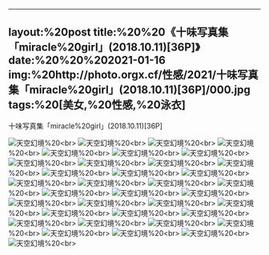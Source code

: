 ﻿---
layout:%20post
title:%20%20《十味写真集「miracle%20girl」(2018.10.11)[36P]》
date:%20%20%202021-01-16
img:%20http://photo.orgx.cf/性感/2021/十味写真集「miracle%20girl」(2018.10.11)[36P]/000.jpg
tags:%20[美女,%20性感,%20泳衣]
---

十味写真集「miracle%20girl」(2018.10.11)[36P]



![天空幻境](http://photo.orgx.cf/性感/2021/十味写真集「miracle%20girl」(2018.10.11)[36P]/001.jpg%20''天空幻境'')%20<br>
![天空幻境](http://photo.orgx.cf/性感/2021/十味写真集「miracle%20girl」(2018.10.11)[36P]/002.jpg%20''天空幻境'')%20<br>
![天空幻境](http://photo.orgx.cf/性感/2021/十味写真集「miracle%20girl」(2018.10.11)[36P]/003.jpg%20''天空幻境'')%20<br>
![天空幻境](http://photo.orgx.cf/性感/2021/十味写真集「miracle%20girl」(2018.10.11)[36P]/004.jpg%20''天空幻境'')%20<br>
![天空幻境](http://photo.orgx.cf/性感/2021/十味写真集「miracle%20girl」(2018.10.11)[36P]/005.jpg%20''天空幻境'')%20<br>
![天空幻境](http://photo.orgx.cf/性感/2021/十味写真集「miracle%20girl」(2018.10.11)[36P]/006.jpg%20''天空幻境'')%20<br>
![天空幻境](http://photo.orgx.cf/性感/2021/十味写真集「miracle%20girl」(2018.10.11)[36P]/007.jpg%20''天空幻境'')%20<br>
![天空幻境](http://photo.orgx.cf/性感/2021/十味写真集「miracle%20girl」(2018.10.11)[36P]/008.jpg%20''天空幻境'')%20<br>
![天空幻境](http://photo.orgx.cf/性感/2021/十味写真集「miracle%20girl」(2018.10.11)[36P]/009.jpg%20''天空幻境'')%20<br>
![天空幻境](http://photo.orgx.cf/性感/2021/十味写真集「miracle%20girl」(2018.10.11)[36P]/010.jpg%20''天空幻境'')%20<br>
![天空幻境](http://photo.orgx.cf/性感/2021/十味写真集「miracle%20girl」(2018.10.11)[36P]/011.jpg%20''天空幻境'')%20<br>
![天空幻境](http://photo.orgx.cf/性感/2021/十味写真集「miracle%20girl」(2018.10.11)[36P]/012.jpg%20''天空幻境'')%20<br>
![天空幻境](http://photo.orgx.cf/性感/2021/十味写真集「miracle%20girl」(2018.10.11)[36P]/013.jpg%20''天空幻境'')%20<br>
![天空幻境](http://photo.orgx.cf/性感/2021/十味写真集「miracle%20girl」(2018.10.11)[36P]/014.jpg%20''天空幻境'')%20<br>
![天空幻境](http://photo.orgx.cf/性感/2021/十味写真集「miracle%20girl」(2018.10.11)[36P]/015.jpg%20''天空幻境'')%20<br>
![天空幻境](http://photo.orgx.cf/性感/2021/十味写真集「miracle%20girl」(2018.10.11)[36P]/016.jpg%20''天空幻境'')%20<br>
![天空幻境](http://photo.orgx.cf/性感/2021/十味写真集「miracle%20girl」(2018.10.11)[36P]/017.jpg%20''天空幻境'')%20<br>
![天空幻境](http://photo.orgx.cf/性感/2021/十味写真集「miracle%20girl」(2018.10.11)[36P]/018.jpg%20''天空幻境'')%20<br>
![天空幻境](http://photo.orgx.cf/性感/2021/十味写真集「miracle%20girl」(2018.10.11)[36P]/019.jpg%20''天空幻境'')%20<br>
![天空幻境](http://photo.orgx.cf/性感/2021/十味写真集「miracle%20girl」(2018.10.11)[36P]/020.jpg%20''天空幻境'')%20<br>
![天空幻境](http://photo.orgx.cf/性感/2021/十味写真集「miracle%20girl」(2018.10.11)[36P]/021.jpg%20''天空幻境'')%20<br>
![天空幻境](http://photo.orgx.cf/性感/2021/十味写真集「miracle%20girl」(2018.10.11)[36P]/022.jpg%20''天空幻境'')%20<br>
![天空幻境](http://photo.orgx.cf/性感/2021/十味写真集「miracle%20girl」(2018.10.11)[36P]/023.jpg%20''天空幻境'')%20<br>
![天空幻境](http://photo.orgx.cf/性感/2021/十味写真集「miracle%20girl」(2018.10.11)[36P]/024.jpg%20''天空幻境'')%20<br>
![天空幻境](http://photo.orgx.cf/性感/2021/十味写真集「miracle%20girl」(2018.10.11)[36P]/025.jpg%20''天空幻境'')%20<br>
![天空幻境](http://photo.orgx.cf/性感/2021/十味写真集「miracle%20girl」(2018.10.11)[36P]/026.jpg%20''天空幻境'')%20<br>
![天空幻境](http://photo.orgx.cf/性感/2021/十味写真集「miracle%20girl」(2018.10.11)[36P]/027.jpg%20''天空幻境'')%20<br>
![天空幻境](http://photo.orgx.cf/性感/2021/十味写真集「miracle%20girl」(2018.10.11)[36P]/028.jpg%20''天空幻境'')%20<br>
![天空幻境](http://photo.orgx.cf/性感/2021/十味写真集「miracle%20girl」(2018.10.11)[36P]/029.jpg%20''天空幻境'')%20<br>
![天空幻境](http://photo.orgx.cf/性感/2021/十味写真集「miracle%20girl」(2018.10.11)[36P]/030.jpg%20''天空幻境'')%20<br>
![天空幻境](http://photo.orgx.cf/性感/2021/十味写真集「miracle%20girl」(2018.10.11)[36P]/031.jpg%20''天空幻境'')%20<br>
![天空幻境](http://photo.orgx.cf/性感/2021/十味写真集「miracle%20girl」(2018.10.11)[36P]/032.jpg%20''天空幻境'')%20<br>
![天空幻境](http://photo.orgx.cf/性感/2021/十味写真集「miracle%20girl」(2018.10.11)[36P]/033.jpg%20''天空幻境'')%20<br>
![天空幻境](http://photo.orgx.cf/性感/2021/十味写真集「miracle%20girl」(2018.10.11)[36P]/034.jpg%20''天空幻境'')%20<br>
![天空幻境](http://photo.orgx.cf/性感/2021/十味写真集「miracle%20girl」(2018.10.11)[36P]/035.jpg%20''天空幻境'')%20<br>
![天空幻境](http://photo.orgx.cf/性感/2021/十味写真集「miracle%20girl」(2018.10.11)[36P]/036.jpg%20''天空幻境'')%20<br>